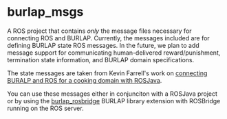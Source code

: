 burlap_msgs
===========

A ROS project that contains *only* the message files necessary for connecting ROS and BURLAP. Currently, the messages included
are for defining BURLAP state ROS messages. In the future, we plan to add message support for communicating human-delivered 
reward/punishment, termination state information, and BURLAP domain specifications. 

The state messages are taken from Kevin Farrell's work on
[connecting BURALP and ROS for a cooking domain with ROSJava](https://github.com/h2r/burlap_rosjava). 

You can use these messages either in conjunciton with a ROSJava project or by using the 
[burlap_rosbridge](https://github.com/h2r/burlap_rosbridge) BURLAP library extension with ROSBridge running on the ROS server.


